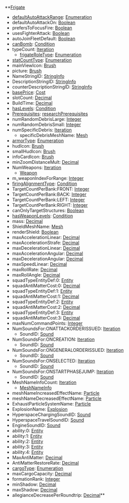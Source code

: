 **[Frigate](Frigate.md)
  * [defaultAutoAttackRange](defaultAutoAttackRange.md): [Enumeration](Enumeration.md)
  * defaultAutoAttackOn: [Boolean](Boolean.md)
  * prefersToFocusFire: [Boolean](Boolean.md)
  * usesFighterAttack: [Boolean](Boolean.md)
  * autoJoinFleetDefault: [Boolean](Boolean.md)
  * [canBomb](canBomb.md): [Condition](Condition.md)
  * typeCount: [Iteration](Iteration.md)
    * [frigateRoleType](frigateRoleType.md): [Enumeration](Enumeration.md)
  * [statCountType](statCountType.md): [Enumeration](Enumeration.md)
  * mainViewIcon: [Brush](Brush.md)
  * picture: [Brush](Brush.md)
  * NameStringID: [StringInfo](StringInfo.md)
  * DescriptionStringID: [StringInfo](StringInfo.md)
  * counterDescriptionStringID: [StringInfo](StringInfo.md)
  * [basePrice](Cost.md): [Cost](Cost.md)
  * slotCount: [Decimal](Decimal.md)
  * BuildTime: [Decimal](Decimal.md)
  * [hasLevels](hasLevels.md): [Condition](Condition.md)
  * [Prerequisites](researchPrerequisites.md): [researchPrerequisites](researchPrerequisites.md)
  * numRandomDebrisLarge: [Integer](Integer.md)
  * numRandomDebrisSmall: [Integer](Integer.md)
  * numSpecificDebris: [Iteration](Iteration.md)
    * specificDebrisMeshName: [Mesh](Mesh.md)
  * [armorType](armorType.md): [Enumeration](Enumeration.md)
  * hudIcon: [Brush](Brush.md)
  * smallHudIcon: [Brush](Brush.md)
  * infoCardIcon: [Brush](Brush.md)
  * minZoomDistanceMult: [Decimal](Decimal.md)
  * NumWeapons: [Iteration](Iteration.md)
    * [Weapon](Weapon.md)
  * m\_weaponIndexForRange: [Integer](Integer.md)
  * [firingAlignmentType](firingAlignmentType.md): [Condition](Condition.md)
  * TargetCountPerBank:FRONT: [Integer](Integer.md)
  * TargetCountPerBank:BACK: [Integer](Integer.md)
  * TargetCountPerBank:LEFT: [Integer](Integer.md)
  * TargetCountPerBank:RIGHT: [Integer](Integer.md)
  * canOnlyTargetStructures: [Boolean](Boolean.md)
  * [hasWeaponLevels](hasWeaponLevels.md): [Condition](Condition.md)
  * mass: [Decimal](Decimal.md)
  * ShieldMeshName: [Mesh](Mesh.md)
  * renderShield: [Boolean](Boolean.md)
  * maxAccelerationLinear: [Decimal](Decimal.md)
  * maxAccelerationStrafe: [Decimal](Decimal.md)
  * maxDecelerationLinear: [Decimal](Decimal.md)
  * maxAccelerationAngular: [Decimal](Decimal.md)
  * maxDecelerationAngular: [Decimal](Decimal.md)
  * maxSpeedLinear: [Decimal](Decimal.md)
  * maxRollRate: [Decimal](Decimal.md)
  * maxRollAngle: [Decimal](Decimal.md)
  * squadTypeEntityDef:0: [Entity](Entity.md)
  * squadAntiMatterCost:0: [Decimal](Decimal.md)
  * squadTypeEntityDef:1: [Entity](Entity.md)
  * squadAntiMatterCost:1: [Decimal](Decimal.md)
  * squadTypeEntityDef:2: [Entity](Entity.md)
  * squadAntiMatterCost:2: [Decimal](Decimal.md)
  * squadTypeEntityDef:3: [Entity](Entity.md)
  * squadAntiMatterCost:3: [Decimal](Decimal.md)
  * maxNumCommandPoints: [Integer](Integer.md)
  * NumSoundsFor:ONATTACKORDERISSUED: [Iteration](Iteration.md)
    * SoundID: [Sound](Sound.md)
  * NumSoundsFor:ONCREATION: [Iteration](Iteration.md)
    * SoundID: [Sound](Sound.md)
  * NumSoundsFor:ONGENERALORDERISSUED: [Iteration](Iteration.md)
    * SoundID: [Sound](Sound.md)
  * NumSoundsFor:ONSELECTED: [Iteration](Iteration.md)
    * SoundID: [Sound](Sound.md)
  * NumSoundsFor:ONSTARTPHASEJUMP: [Iteration](Iteration.md)
    * SoundID: [Sound](Sound.md)
  * MeshNameInfoCount: [Iteration](Iteration.md)
    * [MeshNameInfo](MeshNameInfo.md)
  * meshNameIncreasedEffectName: [Particle](Particle.md)
  * meshNameDecreasedEffectName: [Particle](Particle.md)
  * ExhaustParticleSystemName: [Particle](Particle.md)
  * ExplosionName: [Explosion](Explosion.md)
  * HyperspaceChargingSoundID: [Sound](Sound.md)
  * HyperspaceTravelSoundID: [Sound](Sound.md)
  * EngineSoundID: [Sound](Sound.md)
  * ability:0: [Entity](Entity.md)
  * ability:1: [Entity](Entity.md)
  * ability:2: [Entity](Entity.md)
  * ability:3: [Entity](Entity.md)
  * ability:4: [Entity](Entity.md)
  * MaxAntiMatter: [Decimal](Decimal.md)
  * AntiMatterRestoreRate: [Decimal](Decimal.md)
  * [cargoType](cargoType.md): [Enumeration](Enumeration.md)
  * maxCargoCapacity: [Decimal](Decimal.md)
  * formationRank: [Integer](Integer.md)
  * minShadow: [Decimal](Decimal.md)
  * maxShadow: [Decimal](Decimal.md)
  * allegianceDecreasePerRoundtrip: [Decimal](Decimal.md)**
